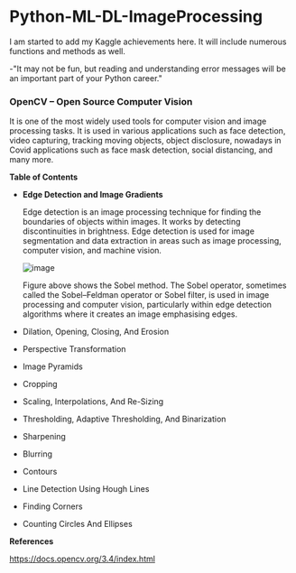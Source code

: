 # Python-ML-DL-ImageProcessing

I am started to add my Kaggle achievements here. It will include numerous functions and methods as well.

-"It may not be fun, but reading and understanding error messages will be an important part of your Python career."


### OpenCV – Open Source Computer Vision

It is one of the most widely used tools for computer vision and image processing tasks. It is used in various applications such as face detection, video capturing, tracking moving objects, object disclosure, nowadays in Covid applications such as face mask detection, social distancing, and many more.

**Table of Contents**
- **Edge Detection and Image Gradients**

   Edge detection is an image processing technique for finding the boundaries of objects within images. It works by detecting discontinuities in brightness. 
   Edge detection is used for image segmentation and data extraction in areas such as image processing, computer vision, and machine vision.

   ![image](https://user-images.githubusercontent.com/43001724/176363376-1ab57806-2ee8-42f7-9991-6bcf991e3de4.png)
   
   Figure above shows the Sobel method. The Sobel operator, sometimes called the Sobel–Feldman operator or Sobel filter, is used in image processing and computer vision,    particularly within edge detection algorithms where it creates an image emphasising edges.
   

- Dilation, Opening, Closing, And Erosion

- Perspective Transformation

- Image Pyramids

- Cropping

- Scaling, Interpolations, And Re-Sizing

- Thresholding, Adaptive Thresholding, And Binarization

- Sharpening

- Blurring

- Contours

- Line Detection Using Hough Lines

- Finding Corners

- Counting Circles And Ellipses


**References**

https://docs.opencv.org/3.4/index.html
